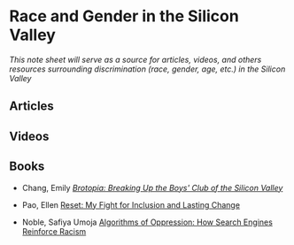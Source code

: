 # Race and Gender in the Silicon Valley

*This note sheet will serve as a source for articles, videos, and others resources surrounding discrimination (race, gender, age, etc.) in the Silicon Valley*

 ## Articles 



## Videos



## Books

- Chang, Emily [*Brotopia: Breaking Up the Boys' Club of the Silicon Valley*](https://www.amazon.com/Brotopia-Breaking-Boys-Silicon-Valley/dp/0735213534/ref=sr_1_1?ie=UTF8&qid=1537075009&sr=8-1)

- Pao, Ellen [Reset: My Fight for Inclusion and Lasting Change](https://www.amazon.com/Reset-Fight-Inclusion-Lasting-Change/dp/039959101X)

- Noble, Safiya Umoja [Algorithms of Oppression: How Search Engines Reinforce Racism](https://www.amazon.com/Algorithms-Oppression-Search-Engines-Reinforce/dp/1479837245)




